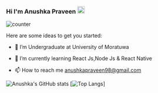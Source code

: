 ### Hi I'm Anushka Praveen  <img src="https://raw.githubusercontent.com/MartinHeinz/MartinHeinz/master/wave.gif" width="20px">


![counter](https://en9zihyhtv85u02.m.pipedream.net)

Here are some ideas to get you started:

- 🔭 I’m Undergraduate at University of Moratuwa

- 🌱 I’m currently learning React Js,Node Js & React Native

- 📫 How to reach me anushkapraveen98@gmail.com


![Anushka's GitHub stats](https://github-readme-stats.vercel.app/api?username=AnushkaPraveen&theme=react&show_icons=true)
[![Top Langs](https://github-readme-stats.vercel.app/api/top-langs/?username=AnushkaPraveen&layout=compact)]
